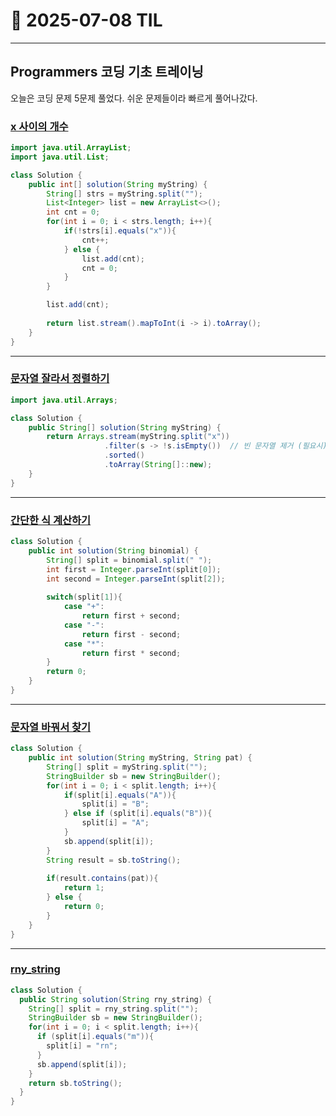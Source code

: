 # 📅 2025-07-08 TIL

---

## Programmers 코딩 기초 트레이닝
오늘은 코딩 문제 5문제 풀었다. 쉬운 문제들이라 빠르게 풀어나갔다.

### [x 사이의 개수](https://school.programmers.co.kr/learn/courses/30/lessons/181867)
```java
import java.util.ArrayList;
import java.util.List;

class Solution {
    public int[] solution(String myString) {
        String[] strs = myString.split("");
        List<Integer> list = new ArrayList<>();
        int cnt = 0;
        for(int i = 0; i < strs.length; i++){
            if(!strs[i].equals("x")){
                cnt++;
            } else {
                list.add(cnt);
                cnt = 0;
            }
        }

        list.add(cnt);
        
        return list.stream().mapToInt(i -> i).toArray();
    }
}
```
---
### [문자열 잘라서 정렬하기](https://school.programmers.co.kr/learn/courses/30/lessons/181866)
```java
import java.util.Arrays;

class Solution {
    public String[] solution(String myString) {
        return Arrays.stream(myString.split("x"))
                     .filter(s -> !s.isEmpty())  // 빈 문자열 제거 (필요시)
                     .sorted()
                     .toArray(String[]::new);
    }
}

```
---
### [간단한 식 계산하기](https://school.programmers.co.kr/learn/courses/30/lessons/181865)
```java
class Solution {
    public int solution(String binomial) {
        String[] split = binomial.split(" ");
        int first = Integer.parseInt(split[0]);
        int second = Integer.parseInt(split[2]);
        
        switch(split[1]){
            case "+":
                return first + second;
            case "-":
                return first - second;
            case "*":
                return first * second;
        }
        return 0;
    }
}
```
---
### [문자열 바꿔서 찾기](https://school.programmers.co.kr/learn/courses/30/lessons/181864)
```java
class Solution {
    public int solution(String myString, String pat) {
        String[] split = myString.split("");
        StringBuilder sb = new StringBuilder();
        for(int i = 0; i < split.length; i++){
            if(split[i].equals("A")){
                split[i] = "B";
            } else if (split[i].equals("B")){
                split[i] = "A";
            }
            sb.append(split[i]);
        }
        String result = sb.toString();
        
        if(result.contains(pat)){
            return 1;
        } else {
            return 0;
        }
    }
}
```
---
### [rny_string](https://school.programmers.co.kr/learn/courses/30/lessons/181863)
```java
class Solution {
  public String solution(String rny_string) {
    String[] split = rny_string.split("");
    StringBuilder sb = new StringBuilder();
    for(int i = 0; i < split.length; i++){
      if (split[i].equals("m")){
        split[i] = "rn";
      }
      sb.append(split[i]);
    }
    return sb.toString();
  }
}
```